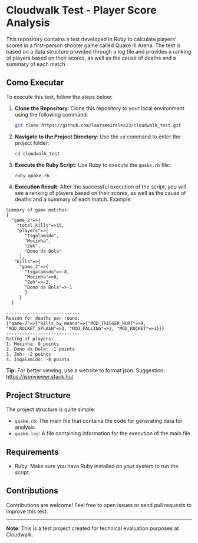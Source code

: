 # Cloudwalk Test - Player Score Analysis

This repository contains a test developed in Ruby to calculate players' scores in a first-person shooter game called Quake III Arena. The test is based on a data structure provided through a log file and provides a ranking of players based on their scores, as well as the cause of deaths and a summary of each match.


## Como Executar


To execute this test, follow the steps below:

1. **Clone the Repository**: Clone this repository to your local environment using the following command:

    ```bash
    git clone https://github.com/laurameireles23/cloudwalk_test.git
    ```

2. **Navigate to the Project Directory**: Use the `cd` command to enter the project folder:

    ```bash
    cd cloudwalk_test
    ```

3. **Execute the Ruby Script**: Use Ruby to execute the `quake.rb` file:

    ```bash
    ruby quake.rb
    ```

4. **Execution Result**: After the successful execution of the script, you will see a ranking of players based on their scores, as well as the cause of deaths and a summary of each match.
Example:
```
Summary of game matches:
{
  "game_2"=>{
    "total_kills"=>15,
    "players"=>[
       "Isgalamido",
       "Mocinha",
       "Zeh",
       "Dono da Bola"
     ],
   "kills"=>{
     "game_2"=>{
       "Isgalamido"=>-8,
       "Mocinha"=>0,
       "Zeh"=>-2,
       "Dono da Bola"=>-1
       }
     }
  }
   
----------------------------
Reason for deaths per round:
{"game-2"=>{"kills_by_means"=>{"MOD_TRIGGER_HURT"=>9, "MOD_ROCKET_SPLASH"=>3, "MOD_FALLING"=>2, "MOD_ROCKET"=>1}}}
----------------------------
Rating of players:
1. Mocinha: 0 points
2. Dono da Bola: -1 points
3. Zeh: -2 points
4. Isgalamido: -8 points
```

**Tip:** For better viewing, use a website to format json. Suggestion: https://jsonviewer.stack.hu/

## Project Structure

The project structure is quite simple:

- `quake.rb`: The main file that contains the code for generating data for analysis.
- `quake.log`: A file containing information for the execution of the main file.

## Requirements

- Ruby: Make sure you have Ruby installed on your system to run the script.

## Contributions

Contributions are welcome! Feel free to open issues or send pull requests to improve this test.

---

**Note**: This is a test project created for technical evaluation purposes at Cloudwalk.
